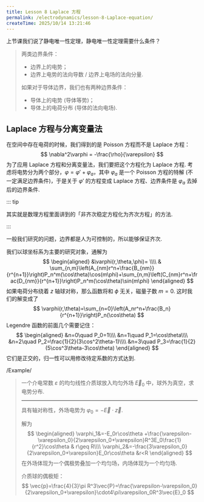 ```yaml
---
title: Lesson 8 Laplace 方程
permalink: /electrodynamics/lesson-8-Laplace-equation/
createTime: 2025/10/14 13:21:46
---
```

上节课我们说了静电唯一性定理，静电唯一性定理需要什么条件？

> 两类边界条件：
>
> * 边界上的电势；
> * 边界上电势的法向导数 / 边界上电场的法向分量.
>
> 如果对于导体边界，我们也有两种边界条件：
>
> * 导体上的电势 (导体等势)；
> * 导体上的电荷分布 (导体的法向电场).

## Laplace 方程与分离变量法

在空间中存在电荷的时候，我们得到的是 Poisson 方程而不是 Laplace 方程：
$$
\nabla^2\varphi = -\frac{\rho}{\varepsilon}
$$
为了应用 Laplace 方程和分离变量法，我们要把这个方程化为 Laplace 方程. 考虑将电势分为两个部分，$\varphi=\varphi'+\varphi_a$，其中 $\varphi_a$ 是一个 Poisson 方程的特解 (不一定满足边界条件)，于是关于 $\varphi'$ 的方程变成 Laplace 方程、边界条件是 $\varphi_a$ 去掉后的边界条件.

::: tip

其实就是数理方程里面讲到的「非齐次稳定方程化为齐次方程」的方法.

:::

一般我们研究的问题，边界都是人为可控制的，所以能够保证齐次.

我们以球坐标系为主要的研究对象，通解为
$$
\begin{aligned}
&\varphi(r,\theta,\phi)= \\\\
& \sum_{n,m}\left(A_{nm}r^n+\frac{B_{nm}}{r^{n+1}}\right)P_n^m(\cos\theta)\cos(m\phi)+\sum_{n,m}\left(C_{nm}r^n+\frac{D_{nm}}{r^{n+1}}\right)P_n^m(\cos\theta)\sin(m\phi)
\end{aligned}
$$
如果电荷分布绕着 $z$ 轴球对称，那么函数将和 $\phi$ 无关，磁量子数 $m=0$. 这时我们的解变成了
$$
\varphi(r,\theta)=\sum_{n=0}\left(A_nr^n+\frac{B_n}{r^{n+1}}\right)P_n(\cos\theta)
$$
Legendre 函数的前面几个需要记住：
$$
\begin{aligned}
&n=0\quad P_0=1\\\\
&n=1\quad P_1=\cos\theta\\\\
&n=2\quad P_2=\frac{1}{2}(3\cos^2\theta-1)\\\\
&n=3\quad P_3=\frac{1}{2}(5\cos^3\theta-3\cos\theta)
\end{aligned}
$$
它们是正交的，归一性可以用修改待定系数的方式达到.

/Example/

> 一个介电常数 $\varepsilon$ 的均匀线性介质球放入均匀外场 $\vec{E}_0$ 中，球外为真空，求电势分布.
>
> ---
>
> 具有轴对称性，外场电势为 $\varphi_0 = -\vec{E}\cdot\vec{z}$.
>
> 解为
> $$
> \begin{aligned}
> \varphi_1&=-E_0r\cos\theta +\frac{\varepsilon-\varepsilon_0}{2\varepsilon_0+\varepsilon}R^3E_0\frac{1}{r^2}\cos\theta & r\geq R\\\\
> \varphi_2&=-\frac{3\varepsilon_0}{2\varepsilon_0+\varepsilon}E_0r\cos\theta &r<R
> \end{aligned}
> $$
> 在外场体现为一个偶极势叠加一个均匀场，内场体现为一个均匀场.
>
> 介质球的偶极矩：
> $$
> \vec{p}=\frac{4}{3}\pi R^3\vec{P}=\frac{\varepsilon-\varepsilon_0}{2\varepsilon_0+\varepsilon}\cdot4\pi\varepsilon_0R^3\vec{E}_0
> $$
> 

